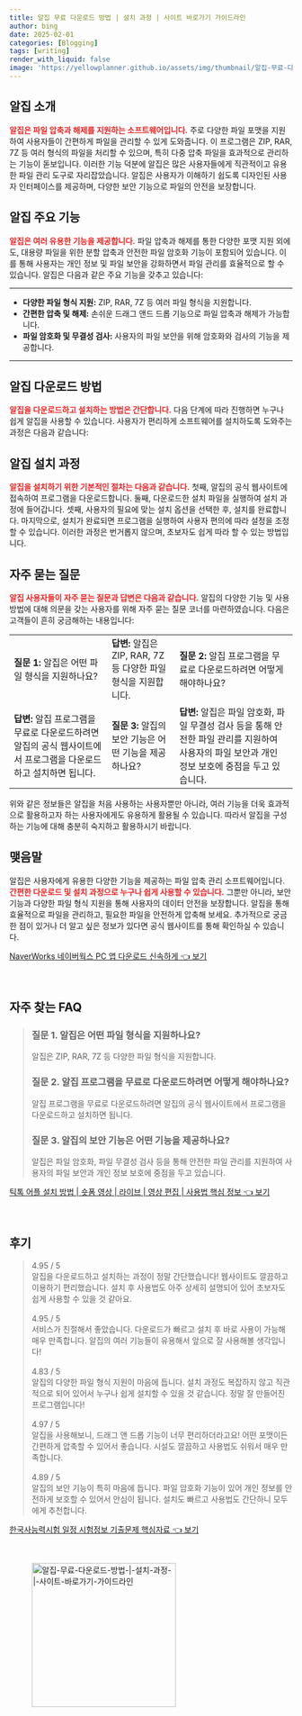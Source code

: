 ```yaml
---
title: 알집 무료 다운로드 방법 | 설치 과정 | 사이트 바로가기 가이드라인
author: bing
date: 2025-02-01
categories: [Blogging]
tags: [writing]
render_with_liquid: false
image: 'https://yellowplanner.github.io/assets/img/thumbnail/알집-무료-다운로드-방법-|-설치-과정-|-사이트-바로가기-가이드라인.webp'
---
```



<h2 id='알집_소개'>알집 소개</h2>

<p><b><span style="color: #ee2323;">알집은 파일 압축과 해제를 지원하는 소프트웨어입니다.</span></b> 주로 다양한 파일 포맷을 지원하여 사용자들이 간편하게 파일을 관리할 수 있게 도와줍니다. 이 프로그램은 ZIP, RAR, 7Z 등 여러 형식의 파일을 처리할 수 있으며, 특히 다중 압축 파일을 효과적으로 관리하는 기능이 돋보입니다. 이러한 기능 덕분에 알집은 많은 사용자들에게 직관적이고 유용한 파일 관리 도구로 자리잡았습니다. 알집은 사용자가 이해하기 쉽도록 디자인된 사용자 인터페이스를 제공하며, 다양한 보안 기능으로 파일의 안전을 보장합니다.</p>

<h2 id='알집_주요기능'>알집 주요 기능</h2>

<p><b><span style="color: #ee2323;">알집은 여러 유용한 기능을 제공합니다.</span></b> 파일 압축과 해제를 통한 다양한 포맷 지원 외에도, 대용량 파일을 위한 분할 압축과 안전한 파일 암호화 기능이 포함되어 있습니다. 이를 통해 사용자는 개인 정보 및 파일 보안을 강화하면서 파일 관리를 효율적으로 할 수 있습니다. 알집은 다음과 같은 주요 기능을 갖추고 있습니다:</p>

<hr />

<ul>
    <li><b>다양한 파일 형식 지원:</b> ZIP, RAR, 7Z 등 여러 파일 형식을 지원합니다.</li>
    <li><b>간편한 압축 및 해제:</b> 손쉬운 드래그 앤드 드롭 기능으로 파일 압축과 해제가 가능합니다.</li>
    <li><b>파일 암호화 및 무결성 검사:</b> 사용자의 파일 보안을 위해 암호화와 검사의 기능을 제공합니다.</li>
</ul>

<hr />

<h2 id='알집_다운로드방법'>알집 다운로드 방법</h2>

<p><b><span style="color: #ee2323;">알집을 다운로드하고 설치하는 방법은 간단합니다.</span></b> 다음 단계에 따라 진행하면 누구나 쉽게 알집을 사용할 수 있습니다. 사용자가 편리하게 소프트웨어를 설치하도록 도와주는 과정은 다음과 같습니다:</p>

<h2 id='알집_설치과정'>알집 설치 과정</h2>

<p><b><span style="color: #ee2323;">알집을 설치하기 위한 기본적인 절차는 다음과 같습니다.</span></b>  첫째, 알집의 공식 웹사이트에 접속하여 프로그램을 다운로드합니다. 둘째, 다운로드한 설치 파일을 실행하여 설치 과정에 들어갑니다. 셋째, 사용자의 필요에 맞는 설치 옵션을 선택한 후, 설치를 완료합니다. 마지막으로, 설치가 완료되면 프로그램을 실행하여 사용자 편의에 따라 설정을 조정할 수 있습니다. 이러한 과정은 번거롭지 않으며, 초보자도 쉽게 따라 할 수 있는 방법입니다.</p>

<h2 id='자주묻는질문'>자주 묻는 질문</h2>

<p><b><span style="color: #ee2323;">알집 사용자들이 자주 묻는 질문과 답변은 다음과 같습니다.</span></b> 알집의 다양한 기능 및 사용 방법에 대해 의문을 갖는 사용자를 위해 자주 묻는 질문 코너를 마련하였습니다. 다음은 고객들이 흔히 궁금해하는 내용입니다:</p>

<table>
    <tr>
        <td><b>질문 1:</b> 알집은 어떤 파일 형식을 지원하나요?</td>
        <td><b>답변:</b> 알집은 ZIP, RAR, 7Z 등 다양한 파일 형식을 지원합니다.</td>
        <td><b>질문 2:</b> 알집 프로그램을 무료로 다운로드하려면 어떻게 해야하나요?</td>
    </tr>
    <tr>
        <td><b>답변:</b> 알집 프로그램을 무료로 다운로드하려면 알집의 공식 웹사이트에서 프로그램을 다운로드하고 설치하면 됩니다.</td>
        <td><b>질문 3:</b> 알집의 보안 기능은 어떤 기능을 제공하나요?</td>
        <td><b>답변:</b> 알집은 파일 암호화, 파일 무결성 검사 등을 통해 안전한 파일 관리를 지원하여 사용자의 파일 보안과 개인 정보 보호에 중점을 두고 있습니다.</td>
    </tr>
</table>

<p>위와 같은 정보들은 알집을 처음 사용하는 사용자뿐만 아니라, 여러 기능을 더욱 효과적으로 활용하고자 하는 사용자에게도 유용하게 활용될 수 있습니다. 따라서 알집을 구성하는 기능에 대해 충분히 숙지하고 활용하시기 바랍니다.</p>

<h2 id='맺음말'>맺음말</h2>

<p>알집은 사용자에게 유용한 다양한 기능을 제공하는 파일 압축 관리 소프트웨어입니다. <b><span style="color: #ee2323;">간편한 다운로드 및 설치 과정으로 누구나 쉽게 사용할 수 있습니다.</span></b> 그뿐만 아니라, 보안 기능과 다양한 파일 형식 지원을 통해 사용자의 데이터 안전을 보장합니다. 알집을 통해 효율적으로 파일을 관리하고, 필요한 파일을 안전하게 압축해 보세요. 추가적으로 궁금한 점이 있거나 더 알고 싶은 정보가 있다면 공식 웹사이트를 통해 확인하실 수 있습니다.</p>


<p><a class="click-button" title="NaverWorks 네이버웍스 PC 앱 다운로드 신속하게" href="https://yellowplanner.github.io/posts/NaverWorks-%EB%84%A4%EC%9D%B4%EB%B2%84%EC%9B%8D%EC%8A%A4-PC-%EC%95%B1-%EB%8B%A4%EC%9A%B4%EB%A1%9C%EB%93%9C-%EC%8B%A0%EC%86%8D%ED%95%98%EA%B2%8C/" rel="dofollow">NaverWorks 네이버웍스 PC 앱 다운로드 신속하게 👈 보기</a></p><br>
<h2 id='자주_찾는_FAQ'>자주 찾는 FAQ</h2>
<div itemscope="" itemtype="https://schema.org/FAQPage">
<blockquote>
<div itemscope="" itemprop="mainEntity" itemtype="https://schema.org/Question">
<h3 itemprop="name">질문 1. 알집은 어떤 파일 형식을 지원하나요?</h3>
<div itemscope="" itemprop="acceptedAnswer" itemtype="https://schema.org/Answer">
<span itemprop="text">
<p>알집은 ZIP, RAR, 7Z 등 다양한 파일 형식을 지원합니다.</p>
</span>
</div>
</div>
<div itemscope="" itemprop="mainEntity" itemtype="https://schema.org/Question">
<h3 itemprop="name">질문 2. 알집 프로그램을 무료로 다운로드하려면 어떻게 해야하나요?</h3>
<div itemscope="" itemprop="acceptedAnswer" itemtype="https://schema.org/Answer">
<span itemprop="text">
<p>알집 프로그램을 무료로 다운로드하려면 알집의 공식 웹사이트에서 프로그램을 다운로드하고 설치하면 됩니다.</p>
</span>
</div>
</div>
<div itemscope="" itemprop="mainEntity" itemtype="https://schema.org/Question">
<h3 itemprop="name">질문 3. 알집의 보안 기능은 어떤 기능을 제공하나요?</h3>
<div itemscope="" itemprop="acceptedAnswer" itemtype="https://schema.org/Answer">
<span itemprop="text">
<p>알집은 파일 암호화, 파일 무결성 검사 등을 통해 안전한 파일 관리를 지원하여 사용자의 파일 보안과 개인 정보 보호에 중점을 두고 있습니다.</p>
</span>
</div>
</div>
</blockquote>
</div>
<p><a class="click-button" title="틱톡 어플 설치 방법 | 숏폼 영상 | 라이브 | 영상 편집 | 사용법 핵심 정보" href="https://yellowplanner.github.io/posts/%ED%8B%B1%ED%86%A1-%EC%96%B4%ED%94%8C-%EC%84%A4%EC%B9%98-%EB%B0%A9%EB%B2%95-%EC%88%8F%ED%8F%BC-%EC%98%81%EC%83%81-%EB%9D%BC%EC%9D%B4%EB%B8%8C-%EC%98%81%EC%83%81-%ED%8E%B8%EC%A7%91-%EC%82%AC%EC%9A%A9%EB%B2%95-%ED%95%B5%EC%8B%AC-%EC%A0%95%EB%B3%B4/" rel="dofollow">틱톡 어플 설치 방법 | 숏폼 영상 | 라이브 | 영상 편집 | 사용법 핵심 정보 👈 보기</a></p><br>
<h2 id='후기'>후기</h2>
<div itemscope itemtype="https://schema.org/Product">
  <blockquote>
  <div itemprop="review" itemscope itemtype="https://schema.org/Review">
      <div itemprop="reviewRating" itemscope itemtype="https://schema.org/Rating"> <span itemprop="ratingValue">4.95</span> / <span itemprop="bestRating">5</span> </div>
      <span itemprop="reviewBody">알집을 다운로드하고 설치하는 과정이 정말 간단했습니다! 웹사이트도 깔끔하고 이용하기 편리했습니다. 설치 후 사용법도 아주 상세히 설명되어 있어 초보자도 쉽게 사용할 수 있을 것 같아요.</span>
  </div>
  <br>
  <div itemprop="review" itemscope itemtype="https://schema.org/Review">
      <div itemprop="reviewRating" itemscope itemtype="https://schema.org/Rating"> <span itemprop="ratingValue">4.95</span> / <span itemprop="bestRating">5</span> </div>
      <span itemprop="reviewBody">서비스가 친절해서 좋았습니다. 다운로드가 빠르고 설치 후 바로 사용이 가능해 매우 만족합니다. 알집의 여러 기능들이 유용해서 앞으로 잘 사용해볼 생각입니다!</span>
  </div>
  <br>
  <div itemprop="review" itemscope itemtype="https://schema.org/Review">
      <div itemprop="reviewRating" itemscope itemtype="https://schema.org/Rating"> <span itemprop="ratingValue">4.83</span> / <span itemprop="bestRating">5</span> </div>
      <span itemprop="reviewBody">알집의 다양한 파일 형식 지원이 마음에 듭니다. 설치 과정도 복잡하지 않고 직관적으로 되어 있어서 누구나 쉽게 설치할 수 있을 것 같습니다. 정말 잘 만들어진 프로그램입니다!</span>
  </div>
  <br>
  <div itemprop="review" itemscope itemtype="https://schema.org/Review">
      <div itemprop="reviewRating" itemscope itemtype="https://schema.org/Rating"> <span itemprop="ratingValue">4.97</span> / <span itemprop="bestRating">5</span> </div>
      <span itemprop="reviewBody">알집을 사용해보니, 드래그 앤 드롭 기능이 너무 편리하더라고요! 어떤 포맷이든 간편하게 압축할 수 있어서 좋습니다. 시설도 깔끔하고 사용법도 쉬워서 매우 만족합니다.</span>
  </div>
  <br>
  <div itemprop="review" itemscope itemtype="https://schema.org/Review">
      <div itemprop="reviewRating" itemscope itemtype="https://schema.org/Rating"> <span itemprop="ratingValue">4.89</span> / <span itemprop="bestRating">5</span> </div>
      <span itemprop="reviewBody">알집의 보안 기능이 특히 마음에 듭니다. 파일 암호화 기능이 있어 개인 정보를 안전하게 보호할 수 있어서 안심이 됩니다. 설치도 빠르고 사용법도 간단하니 모두에게 추천합니다.</span>
  </div>
  </blockquote>
</div>
<p><a class="click-button" title="한국사능력시험 일정 시험정보 기출문제 핵심자료" href="https://yellowplanner.github.io/posts/%ED%95%9C%EA%B5%AD%EC%82%AC%EB%8A%A5%EB%A0%A5%EC%8B%9C%ED%97%98-%EC%9D%BC%EC%A0%95-%EC%8B%9C%ED%97%98%EC%A0%95%EB%B3%B4-%EA%B8%B0%EC%B6%9C%EB%AC%B8%EC%A0%9C-%ED%95%B5%EC%8B%AC%EC%9E%90%EB%A3%8C/" rel="dofollow">한국사능력시험 일정 시험정보 기출문제 핵심자료 👈 보기</a></p><br>
<figure class="image"><img src="https://yellowplanner.github.io/assets/img/thumbnail/알집-무료-다운로드-방법-|-설치-과정-|-사이트-바로가기-가이드라인.webp" alt="알집-무료-다운로드-방법-|-설치-과정-|-사이트-바로가기-가이드라인" width="256" height="256"></figure>